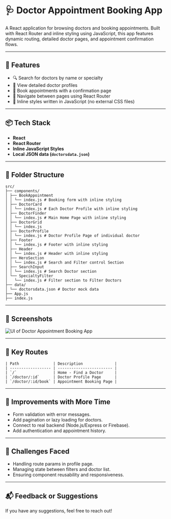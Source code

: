 # 🩺 Doctor Appointment Booking App

A React application for browsing doctors and booking appointments. Built with React Router and inline styling using JavaScript, this app features dynamic routing, detailed doctor pages, and appointment confirmation flows.

---

## 🚀 Features

- 🔍 Search for doctors by name or specialty
- 📄 View detailed doctor profiles
- 📅 Book appointments with a confirmation page
- 🔁 Navigate between pages using React Router
- 🎨 Inline styles written in JavaScript (no external CSS files)

---

## 📦 Tech Stack

- **React**
- **React Router**
- **Inline JavaScript Styles**
- **Local JSON data (`doctorsdata.json`)**

---

## 📁 Folder Structure

```
src/
├── components/
│ ├── BookAppointment
│ │ └── index.js # Booking form with inline styling
│ ├── DoctorCard
│ │ └── index.js # Each Doctor Profile with inline styling
│ ├── DoctorFinder
│ │ └── index.js # Main Home Page with inline styling
│ ├── DoctorGrid
│ │ └── index.js 
│ ├── DoctorProfile
│ │ └── index.js # Doctor Profile Page of individual doctor
│ ├── Footer
│ │ └── index.js # Footer with inline styling
│ ├── Header
│ │ └── index.js # Header with inline styling
│ ├── HeroSection
│ │ └── index.js # Search and Filter control Section
│ ├── SearchInput
│ │ └── index.js # Search Doctor section
│ └── SpecialtyFilter
│   └── index.js # Filter section to Filter Doctors
├── data/
│ └── doctorsdata.json # Doctor mock data
├── App.js
├── index.js

```

---

## 📸 Screenshots

![UI of Doctor Appointment Booking App](Screenshot.gif)

---

## 📌 Key Routes
```
| Path               | Description              |
| ------------------ | ------------------------ |
| `/`                | Home - Find a Doctor     |
| `/doctor/:id`      | Doctor Profile Page      |
| `/doctor/:id/book` | Appointment Booking Page |
```
---

## 🔧 Improvements with More Time
- Form validation with error messages.
- Add pagination or lazy loading for doctors.
- Connect to real backend (Node.js/Express or Firebase).
- Add authentication and appointment history.

---

## 🧩 Challenges Faced
- Handling route params in profile page.
- Managing state between filters and doctor list.
- Ensuring component reusability and responsiveness.

---

## 📬 Feedback or Suggestions
If you have any suggestions, feel free to reach out!